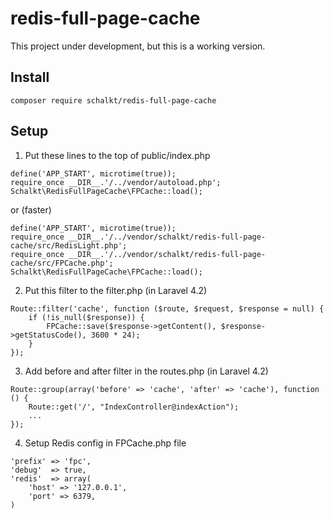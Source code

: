 # redis-full-page-cache

This project under development, but this is a working version.

Install
---
` composer require schalkt/redis-full-page-cache `


Setup
---
1. Put these lines to the top of public/index.php 
```
define('APP_START', microtime(true));
require_once __DIR__.'/../vendor/autoload.php';
Schalkt\RedisFullPageCache\FPCache::load();
```
or (faster)
```
define('APP_START', microtime(true));
require_once __DIR__.'/../vendor/schalkt/redis-full-page-cache/src/RedisLight.php';
require_once __DIR__.'/../vendor/schalkt/redis-full-page-cache/src/FPCache.php';
Schalkt\RedisFullPageCache\FPCache::load();
```
2. Put this filter to the filter.php (in Laravel 4.2)
```
Route::filter('cache', function ($route, $request, $response = null) {
    if (!is_null($response)) {
        FPCache::save($response->getContent(), $response->getStatusCode(), 3600 * 24);
    }
});
```
3. Add before and after filter in the routes.php (in Laravel 4.2)
```
Route::group(array('before' => 'cache', 'after' => 'cache'), function () {
    Route::get('/', "IndexController@indexAction");
    ...
});
```
4. Setup Redis config in FPCache.php file
```
'prefix' => 'fpc',
'debug'  => true,
'redis'  => array(
    'host' => '127.0.0.1',
    'port' => 6379,
)
```